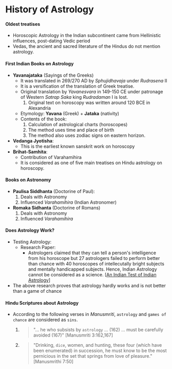 # History of Astrology
#### Oldest treatises
* Horoscopic Astrology in the Indian subcontinent came from Hellinistic influences, post-dating Vedic period
*  Vedas, the ancient and sacred literature of the Hindus do not mention astrology.

#### First Indian Books on Astrology 
* **Yavanajataka** (Sayings of the Greeks)
	* It was translated in 269/270 AD by *Sphujidhavaja* under *Rudrasena* II
	* It is a versification of the  translation of Greek treatise.
	* Original translation by *Yavanesvara* in 149-150 CE under patronage of Western *Satrap Saka* king *Rudradaman* I is lost.
		1. Original text on horoscopy was written around 120 BCE in Alexandria
	* Etymology: **Yavana** (Greek) + **Jataka** (nativity)
	* Contents of the book:
		1. Calculation of astrological charts (horoscopes)
		2. The method uses time and place of birth
		3. The method also uses zodiac signs on eastern horizon.
* **Vedanga Jyotisha**:
	* This is the earliest known sanskrit work on horoscopy
* **Brihat-Samhita**:
	* Contribution of Varahamihira
	* It is considered as one of five main treatises on Hindu astrology on horoscopy.

#### Books on Astronomy

* **Paulisa Siddhanta** (Doctorine of Paul): 
	1. Deals with Astronomy
	2. Influenced *Varahamihira* (Indian Astronomer)
* **Romaka Sidhanta** (Doctorine of Romans)
	1. Deals with Astronomy
	2. Influenced *Varahamihira*
	
#### Does Astrology Work? 
* Testing Astrology:
	* Research Paper: 
		* Astrologers claimed that they can tell a person's intelligence from his horoscope but 27 astrologers failed to perform better than chance with 40 horoscopes of intellecutally bright subjects and mentally handicapped subjects. Hence, Indian Astrology cannot be considered as a science. [[An Indian Test of Indian Astrology](http://www.csicop.org/si/show/an_indian_test_of_indian_astrology)]
* The above research proves that astrology hardly works and is not better than a game of chance

#### Hindu Scriptures about Astrology
* According to the following verses in *Manusmriti*, `astrology` and `games of chance` are considered as `sins`.
	1. > "... he who subsists by `astrology` ... (162) ... must be carefully avoided (167)" [Manusmriti 3:162,167]
	2. > "Drinking, `dice`, women, and hunting, these four (which have been enumerated) in succession, he must know to be the most pernicious in the set that springs from love of pleasure." [Manusmrithi 7:50]